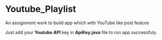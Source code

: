 # Youtube_Playlist
An assignment work to build app which with YouTube like post feature

Just add your **Youtube API** key in **ApiKey.java** file to run app successfuly.
